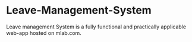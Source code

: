# Leave-Management-System
Leave management System is a fully functional and practically applicable web-app hosted on mlab.com.
